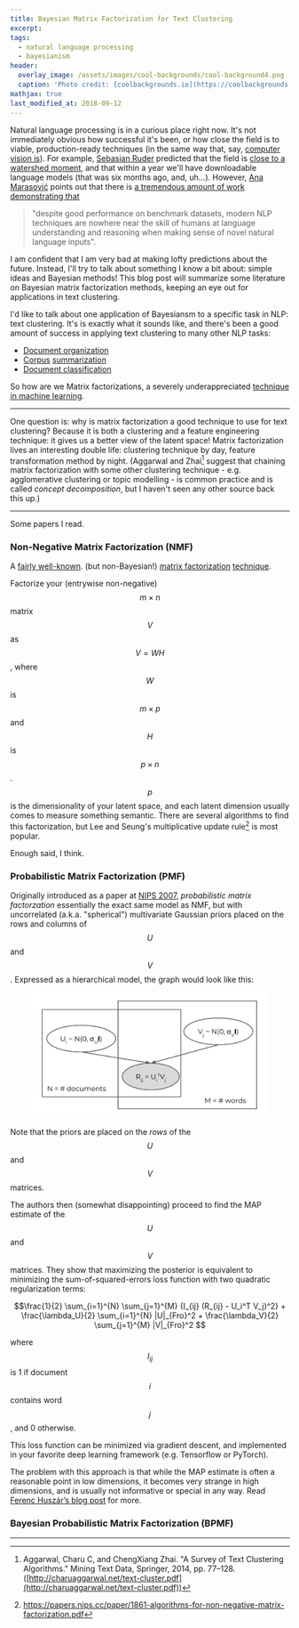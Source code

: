```yaml
---
title: Bayesian Matrix Factorization for Text Clustering
excerpt:
tags:
  - natural language processing
  - bayesianism
header:
  overlay_image: /assets/images/cool-backgrounds/cool-background4.png
  caption: 'Photo credit: [coolbackgrounds.io](https://coolbackgrounds.io/)'
mathjax: true
last_modified_at: 2018-09-12
---
```


Natural language processing is in a curious place right now. It's not
immediately obvious how successful it's been, or how close the field is to
viable, production-ready techniques (in the same way that, say, [computer vision
is](https://clarifai.com/models/)). For example, [Sebasian
Ruder](https://ruder.io) predicted that the field is [close to a watershed
moment](https://thegradient.pub/nlp-imagenet/), and that within a year we'll
have downloadable language models (that was six months ago, and, uh...).
However, [Ana Marasović](https://amarasovic.github.io/) points out that there is
[a tremendous amount of work demonstrating
that](https://thegradient.pub/frontiers-of-generalization-in-natural-language-processing/)

> "despite good performance on benchmark datasets, modern NLP techniques are
> nowhere near the skill of humans at language understanding and reasoning when
> making sense of novel natural language inputs".

I am confident that I am very bad at making lofty predictions about the future.
Instead, I'll try to talk about something I know a bit about: simple ideas and
Bayesian methods! This blog post will summarize some literature on Bayesian
matrix factorization methods, keeping an eye out for applications in text
clustering.

I'd like to talk about one application of Bayesiansm to a
specific task in NLP: text clustering. It's is exactly what it sounds like, and
there's been a good amount of success in applying text clustering to many other
NLP tasks:

- [Document organization](https://www-users.cs.umn.edu/~hanxx023/dmclass/scatter.pdf)
- [Corpus](http://jmlr.csail.mit.edu/papers/volume3/bekkerman03a/bekkerman03a.pdf)
  [summarization](https://www.cs.technion.ac.il/~rani/el-yaniv-papers/BekkermanETW01.pdf)
- [Document classification](http://www.kamalnigam.com/papers/emcat-aaai98.pdf)

So how are we 
Matrix factorizations, a severely underappreciated [technique in machine
learning](http://scikit-learn.org/stable/modules/decomposition.html).

---

One question is: why is matrix factorization a good technique to use for text
clustering? Because it is both a clustering and a feature engineering technique:
it gives us a better view of the latent space! Matrix factorization lives an
interesting double life: clustering technique by day, feature transformation
method by night. (Aggarwal and Zhai[^1] suggest that chaining matrix
factorization with some other clustering technique - e.g. agglomerative
clustering or topic modelling - is common practice and is called _concept
decomposition_, but I haven't seen any other source back this up.)

---

Some papers I read.

### Non-Negative Matrix Factorization (NMF)

A [fairly
well-known](https://en.wikipedia.org/wiki/Non-negative_matrix_factorization).
(but non-Bayesian!) [matrix
factorization](http://scikit-learn.org/stable/modules/generated/sklearn.decomposition.NMF.html)
[technique](https://arxiv.org/abs/1401.5226).

Factorize your (entrywise non-negative) $$m \times n$$ matrix $$V$$ as
$$V = WH$$, where $$W$$ is $$m \times p$$ and $$H$$ is $$p \times n$$. $$p$$
is the dimensionality of your latent space, and each latent dimension usually
comes to measure something semantic. There are several algorithms to find this
factorization, but Lee and Seung's multiplicative update rule[^4] is most
popular.

Enough said, I think.

### Probabilistic Matrix Factorization (PMF)

Originally introduced as a paper at [NIPS
2007](https://papers.nips.cc/paper/3208-probabilistic-matrix-factorization),
_probabilistic matrix factorzation_ essentially the exact same model as NMF, but
with uncorrelated (a.k.a. "spherical") multivariate Gaussian priors placed on
the rows and columns of $$U$$ and $$V$$. Expressed as a hierarchical model, the
graph would look like this:

<figure>
    <a href="/assets/images/pmf.png"><img style="float: middle" src="/assets/images/pmf.png"></a>
</figure>

Note that the priors are placed on the _rows_ of the $$U$$ and $$V$$ matrices.

The authors then (somewhat disappointing) proceed to find the MAP estimate of
the $$U$$ and $$V$$ matrices. They show that maximizing the posterior is
equivalent to minimizing the sum-of-squared-errors loss function with two
quadratic regularization terms:

$$\frac{1}{2} \sum_{i=1}^{N} \sum_{j=1}^{M} {I_{ij} (R_{ij} - U_i^T V_j)^2} +
\frac{\lambda_U}{2} \sum_{i=1}^{N} |U|_{Fro}^2 +
\frac{\lambda_V}{2} \sum_{j=1}^{M} |V|_{Fro}^2 $$

where $$I_{ij}$$ is 1 if document $$i$$ contains word $$j$$, and 0 otherwise.

This loss function can be minimized via gradient descent, and implemented in
your favorite deep learning framework (e.g. Tensorflow or PyTorch).

The problem with this approach is that while the MAP estimate is often a
reasonable point in low dimensions, it becomes very strange in high dimensions,
and is usually not informative or special in any way. Read [Ferenc Huszár’s blog
post](https://www.inference.vc/high-dimensional-gaussian-distributions-are-soap-bubble/)
for more.

### Bayesian Probabilistic Matrix Factorization (BPMF)




---


[^1]: Aggarwal, Charu C, and ChengXiang Zhai. "A Survey of Text Clustering Algorithms." Mining Text Data, Springer, 2014, pp. 77–128. ([http://charuaggarwal.net/text-cluster.pdf](http://charuaggarwal.net/text-cluster.pdf))

[^2]: https://papers.nips.cc/paper/3208-probabilistic-matrix-factorization.pdf

[^3]: https://www.cs.toronto.edu/~amnih/papers/bpmf.pdf

[^4]: https://papers.nips.cc/paper/1861-algorithms-for-non-negative-matrix-factorization.pdf
